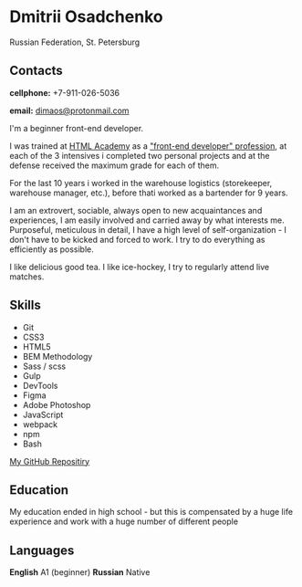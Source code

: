 # Dmitrii Osadchenko

Russian Federation, St. Petersburg

## Contacts

**cellphone:** +7-911-026-5036

**email:** dimaos@protonmail.com

I'm a beginner front-end developer.

I was trained at [HTML Academy](https://htmlacademy.ru) as a ["front-end developer" profession](https://htmlacademy.ru/profession/frontender), at each of the 3 intensives i completed two personal projects and at the defense received the maximum grade for each of them.

For the last 10 years i worked in the warehouse logistics (storekeeper, warehouse manager, etc.), before thati worked as a bartender for 9 years.

I am an extrovert, sociable, always open to new acquaintances and experiences, I am easily involved and carried away by what interests me. Purposeful, meticulous in detail, I have a high level of self-organization - I don't have to be kicked and forced to work. I try to do everything as efficiently as possible.

I like delicious good tea. I like ice-hockey, I try to regularly attend live matches.

## Skills

* Git
* CSS3
* HTML5
* BEM Methodology
* Sass / scss
* Gulp
* DevTools
* Figma
* Adobe Photoshop
* JavaScript
* webpack
* npm
* Bash

[My GitHub Repositiry](https://github.com/dimaos32)

## Education

My education ended in high school - but this is compensated by a huge life experience and work with a huge number of different people

## Languages

**English** A1 (beginner)
**Russian** Native
